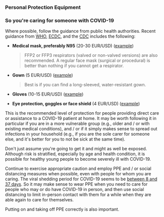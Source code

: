### Personal Protection Equipment

### So you're caring for someone with COVID-19

Where possible, follow the guidance from public health authorities. Recent guidance from [WHO](https://apps.who.int/iris/bitstream/handle/10665/331215/WHO-2019-nCov-IPCPPE_use-2020.1-eng.pdf), [ECDC](https://www.ecdc.europa.eu/sites/default/files/documents/COVID-19-guidance-wearing-and-removing-personal-protective-equipment-healthcare-settings-updated.pdf), and the [CDC](https://www.cdc.gov/coronavirus/2019-ncov/infection-control/control-recommendations.html) includes the following: 

* **Medical mask, preferably N95** (20-30 EUR/USD) ([example](https://www.amazon.de/dp/B085H6Y6HN))

   > FFP2 or FFP3 respirators (valved or non-valved versions) are also recommended. A regular face mask (surgical or procedural) is better than nothing if you cannot get a respirator. 

* **Gown** (5 EUR/USD) ([example](https://www.amazon.de/dp/B00FRGIS56))

   > Best is if you can find a long-sleeved, water-resistant gown. 

* **Gloves** (10-15 EUR/USD) ([example](https://www.amazon.de/dp/B01LWJ80C7))

* **Eye protection, goggles or face shield** (4 EUR/USD) ([example](https://www.amazon.de/dp/B002THV25Y))


This is the recommended level of protection for people providing direct care or assistance to a COVID-19 patient at home. It may be worth following it in particular if you are in a more vulnerable group (e.g., older and / or with existing medical conditions), and / or if it simply makes sense to spread out infections in your household (e.g., if you are the sole carer for someone else, and it's better for you to not be sick at the same time). 

Don't just assume you're going to get it and might as well be exposed. Although risk is stratified, especially by age and health condition, it is possible for healthy young people to become severely ill with COVID-19. 

Continue to exercise appropriate caution and employ PPE and / or social distancing measures when possible, even with people for whom you are caring. The viral shedding period for COVID-19 seems to be [between 8 and 37 days](https://www.thelancet.com/journals/lancet/article/PIIS0140-6736(20)30566-3/fulltext). So it may make sense to wear PPE when you need to care for people who may or do have COVID-19 in person, and then use social distancing to limit in-person contact with them for a while when they are able again to care for themselves. 

Putting on and taking off PPE correctly is also important. 
